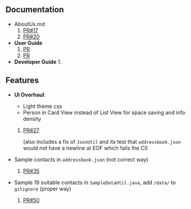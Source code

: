 

## Documentation

+ AboutUs.md
  1. [PR#17](https://github.com/AY2122S2-TIC4002-F18-3/tp2/pull/18/files)
  2. [PR#20](https://github.com/AY2122S2-TIC4002-F18-3/tp2/pull/20/files)
+ **User Guide**
  1. [PR](https://github.com/AY2122S2-TIC4002-F18-3/tp2/pull/23/files)
  2. [PR]()
+ **Developer Guide**
  1. 

## Features

+ **UI Overhaul**:
  - Light theme css 
  - Person in Card View instead of List View for space saving and info density
  1. [PR#27](https://github.com/AY2122S2-TIC4002-F18-3/tp2/pull/27/files)
     
     (also includes a fix of `JsonUtil` and its test that `addressbook.json` would not have a 
     newline at EOF which fails the CI)

+ Sample contacts in `addressbook.json` (not correct way)
  1. [PR#35](https://github.com/AY2122S2-TIC4002-F18-3/tp2/pull/35/files)
+ Sample 19 suitable contacts in `SampleDataUtil.java`, add `/data/` to `gitignore` (proper way)
  1. [PR#50](https://github.com/AY2122S2-TIC4002-F18-3/tp2/pull/50/files)
